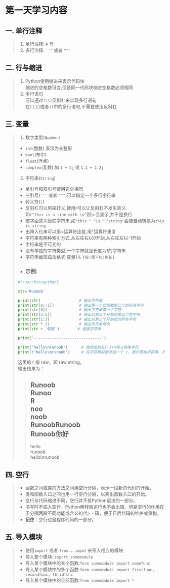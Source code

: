 # 第一天学习内容
## 一. 单行注释  
> 1. 单行注释: `#` 号 
> 2. 多行注释: `'''` 或者 `"""  `
## 二. 行与缩进
> 1. Python使用缩进来表示代码块  
> 缩进的空格数可变,但是同一代码块缩进空格数必须相同
> 2. 多行语句  
> 可以通过`(\\)`反斜杠来实现多行语句  
> 在`[]`,`{}`或者`()`中的多行语句,不需要使用反斜杠
## 三. 变量
> 1. 数字类型(`Number`)
> + `int`(整数) 表示为长整形
> + `bool`(布尔)
> + `float`(浮点)
> + `complex`(复数),如 `1 + 2j` 或 `1.1 + 2.2j`
> 2. 字符串(`String`)
> + 单引号和双引号使用完全相同
> + 三引号(`'''` 或者 `"""`)可以指定一个多行字符串
> + 转义符(`\`)
> + 反斜杠可以用来转义,使用r可以让反斜杠不发生转义  
如`r"this is a line with \n"`则`\n`会显示,并不是换行
> + 按字面意义级联字符串,如`"this " "is "` `"string"`会被自动转换为`this is string`
> + 出神入化串可以用+运算符连接,用*运算符重复
> + 字符串有两种索引方式,从左往右以0开始,从右往左以-1开始
> + 字符串是不可变的
> + 没有单独的字符类型,一个字符就是长度为1的字符串
> + 字符串截取语法格式:变量`[头下标:尾下标:步长]`
> + ### 示例:
> ``` Python
> #!/usr/bin/python3
> 
> str='Runoob'
> 
> print(str)                 # 输出字符串
> print(str[0:-1])           # 输出第一个到倒数第二个的所有字符
> print(str[0])              # 输出字符串第一个字符
> print(str[2:5])            # 输出从第三个开始到第五个的字符
> print(str[2:])             # 输出从第三个开始后的所有字符
> print(str * 2)             # 输出字符串两次
> print(str + '你好')        # 连接字符串
> 
> print('------------------------------')
> 
> print('hello\nrunoob')      # 使用反斜杠(\)+n转义特殊字符
> print(r'hello\nrunoob')     # 在字符串前面添加一个 r，表示原始字符串，不会发生转义
> ```
> 这里的 r 指 raw，即 raw string。  
> 输出结果为：
> > Runoob  
> > Runoo  
> > R  
> > noo  
> > noob  
> > RunoobRunoob  
> > Runoob你好  
> > ------------------------------  
> > hello  
> > runoob  
> > hello\nrunoob  
## 四. 空行
> - 函数之间或类的方法之间用空行分隔，表示一段新的代码的开始。  
> - 类和函数入口之间也用一行空行分隔，以突出函数入口的开始。  
> - 空行与代码缩进不同，空行并不是Python语法的一部分。  
> - 书写时不插入空行，Python解释器运行也不会出错。但是空行的作用在于分隔两段不同功能或含义的代> - 码，便于日后代码的维护或重构。  
> - **记住**：空行也是程序代码的一部分。
## 五. 导入模块
> - 使用`import` 或者 `from...impot` 来导入相应的模块
> - 导入整个模块: `import somemodule`
> - 导入某个模块中的某个函数:`form somemodule import somefunc`
> - 导入某个模块中的多个函数:`form somemodule import firstfunc, secondfunc, thridfunc`
> - 导入某个模块中的全部函数:`from somemodule import *`